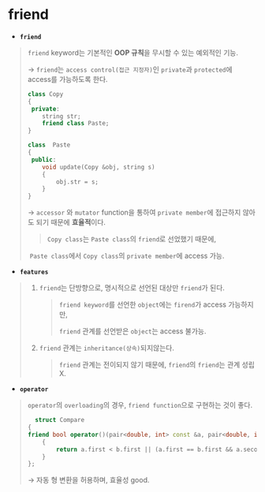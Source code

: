 # friend

- **`friend`**
  
> `friend` keyword는 기본적인 **OOP 규칙**을 무시할 수 있는 예외적인 기능.
  >
> → `friend`는 `access control(접근 지정자)`인 `private`과 `protected`에 access를 가능하도록 한다.
  >
  > ```c++
  > class Copy
  > {
  >  private:
  >     string str;
  >     friend class Paste; 
  > }
  > 
  > class  Paste
  > {
  >  public:
  >     void update(Copy &obj, string s)
  >     {
  >         obj.str = s;
  >     }
  > }
  > ```
  >
  > → `accessor` 와 `mutator` function을 통하여 `private member`에 접근하지 않아도 되기 때문에 **효율적**이다.
  >
  > > `Copy class`는 `Paste class`의 `friend`로 선었했기 때문에,
  >
  > ​	`Paste class`에서 `Copy class`의 `private member`에 access 가능. 
  
   
  
- **`features`**
  
> 1. `friend`는 단방향으로, 명시적으로 선언된 대상만 `friend`가 된다.
  >
  >    > `friend keyword`를 선언한 `object`에는 `firend`가 access 가능하지만,
  >    >
  >    > `friend` 관계를 선언받은 `object`는 access 불가능.
  >
  >    
  >
  > 2. `friend` 관계는 `inheritance(상속)`되지않는다.
  >
  >    > `friend` 관계는 전이되지 않기 때문에, `friend`의 `friend`는 관계 성립 X.



- **`operator`**
  
> `operator`의 `overloading`의 경우, `friend function`으로 구현하는 것이 좋다.
  > 
  > ```c++
  >   struct Compare
  > {
  > friend bool operator()(pair<double, int> const &a, pair<double, int> const &b) 
  > 	{
  > 		return a.first < b.first || (a.first == b.first && a.second > b.second);
  > 	}
  >};
  > ```
  >
  > → 자동 형 변환을 허용하며, 효율성 good.
  >